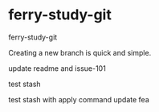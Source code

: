 ferry-study-git
===============

ferry-study-git

Creating a new branch is quick and simple.

update readme and issue-101

test stash

test stash with apply command update fea
